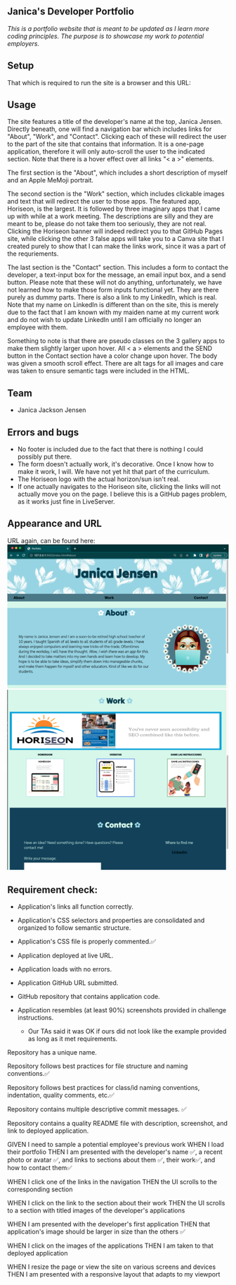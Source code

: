 
## Janica's Developer Portfolio 

*This is a portfolio website that is meant to be updated as I learn more coding principles. The purpose is to showcase my work to potential employers.* 



## Setup 
That which is required to run the site is a browser and this URL: 


## Usage

The site features a title of the developer's name at the top, Janica Jensen. Directly beneath, one will find a navigation bar which includes links for "About", "Work", and "Contact". Clicking each of these will redirect the user to the part of the site that contains that information. It is a one-page application, therefore it will only auto-scroll the user to the indicated section. Note that there is a hover effect over all links "< a >"
 elements. 
 
 The first section is the "About", which includes a short description of myself and an Apple MeMoji portrait. 

 The second section is the "Work" section, which includes clickable images and text that will redirect the user to those apps. The featured app, Horiseon, is the largest. It is followed by three imaginary apps that I came up with while at a work meeting. The descriptions are silly and they are meant to be, please do not take them too seriously, they are not real. Clicking the Horiseon banner will indeed redirect you to that GitHub Pages site, while clicking the other 3 false apps will take you to a Canva site that I created purely to show that I can make the links work, since it was a part of the requriements. 
 
 The last section is the "Contact" section. This includes a form to contact the developer, a text-input box for the message, an email input box, and a send button. Please note that these will not do anything, unfortunately, we have not learned how to make those form inputs functional yet. They are there purely as dummy parts. There is also a link to my LinkedIn, which is real. Note that my name on LinkedIn is different than on the site, this is merely due to the fact that I am known with my maiden name at my current work and do not wish to update LinkedIn until I am officially no longer an employee with them. 

Something to note is that there are pseudo classes on the 3 gallery apps to make them slightly larger upon hover. All < a > elements and the SEND button in the Contact section have a color change upon hover. The body was given a smooth scroll effect. There are alt tags for all images and care was taken to ensure semantic tags were included in the HTML. 

## Team

* Janica Jackson Jensen 

## Errors and bugs
 
-  No footer is included due to the fact that there is nothing I could possibly put there. 
- The form doesn't actually work, it's decorative. Once I know how to make it work, I will. We have not yet hit that part of the curriculum. 
- The Horiseon logo with the actual horizon/sun isn't real. 
- If one actually navigates to the Horiseon site, clicking the links will not actually move you on the page. I believe this is a GitHub pages problem, as it works just fine in LiveServer.

## Appearance and URL
URL again, can be found here: 
![](assets/app%20screenshot%201.png)
![](assets/app%20screenshot%202.png)

## Requirement check: 


- Application's links all function correctly.

- Application's CSS selectors and properties are consolidated and organized to follow semantic structure.

- Application's CSS file is properly commented.✅

- Application deployed at live URL.

- Application loads with no errors.

- Application GitHub URL submitted.

- GitHub repository that contains application code.

- Application resembles (at least 90%) screenshots provided in challenge instructions.
    - Our TAs said it was OK if ours did not look like the example provided as long as it met requirements. 

Repository has a unique name.

Repository follows best practices for file structure and naming conventions.✅

Repository follows best practices for class/id naming conventions, indentation, quality comments, etc.✅

Repository contains multiple descriptive commit messages. ✅

Repository contains a quality README file with description, screenshot, and link to deployed application.

GIVEN I need to sample a potential employee's previous work
WHEN I load their portfolio
THEN I am presented with the developer's name ✅, a recent photo or avatar ✅, and links to sections about them ✅, their work✅, and how to contact them✅

WHEN I click one of the links in the navigation
THEN the UI scrolls to the corresponding section

WHEN I click on the link to the section about their work
THEN the UI scrolls to a section with titled images of the developer's applications

WHEN I am presented with the developer's first application
THEN that application's image should be larger in size than the others ✅

WHEN I click on the images of the applications
THEN I am taken to that deployed application

WHEN I resize the page or view the site on various screens and devices
THEN I am presented with a responsive layout that adapts to my viewport